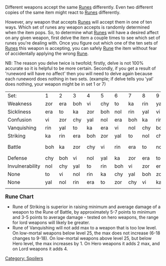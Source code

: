 Different weapons accept the same [Runes](Rune "wikilink") differently.
Even two different copies of the same item might react to
[Runes](Rune "wikilink") differently.

However, any weapon that accepts [Runes](Rune "wikilink") will accept
them in one of ten ways. Which set of runes any weapon accepts is
randomly determined when the item pops. So, to determine what
[Runes](Rune "wikilink") will have a desired affect on any given weapon,
first delve the item a couple times to see which set of runes you're
dealing with. Once you figure out which one of the ten sets of
[Runes](Rune "wikilink") this weapon is accepting, you can safely
[Rune](Rune "wikilink") the item without fear of accidentally applying
the wrong [Rune](Rune "wikilink").

NB: The reason you delve twice is twofold; firstly, delve is not 100%
accurate so it is helpful to be more certain. Secondly, if you get a
result of 'runeword will have no affect' then you will need to delve
again because each runeword does nothing in two sets. (example; if delve
tells you 'yal' does nothing, your weapon might be in set 1 or 7)

|                 |     |     |     |     |     |     |     |     |     |     |                                           |
|-----------------|-----|-----|-----|-----|-----|-----|-----|-----|-----|-----|-------------------------------------------|
| Set:            | 1   | 2   | 3   | 4   | 5   | 6   | 7   | 8   | 9   | 10  | Effect                                    |
| Weakness        | zor | era | boh | vi  | chy | to  | ka  | rin | yal | nol | -5 [dr](Damage_Roll "wikilink")           |
| Sickliness      | era | to  | ka  | zor | boh | nol | rin | yal | vi  | chy | -2 [con](Constitution "wikilink")         |
| Confusion       | vi  | zor | chy | yal | nol | era | boh | ka  | rin | to  | -2 [wis](Wisdom "wikilink")               |
| Vanquishing     | rin | yal | to  | ka  | era | vi  | nol | chy | boh | zor | +min/avg/max                              |
| Striking        | ka  | rin | era | boh | zor | yal | to  | nol | chy | vi  | +min/avg                                  |
| Battle          | boh | ka  | zor | chy | vi  | rin | era | to  | nol | yal | -3 [ac](Armor_Class "wikilink"), +min/avg |
| Defense         | chy | boh | vi  | nol | yal | ka  | zor | era | to  | rin | -5 [ac](Armor_Class "wikilink")           |
| Invulnerability | nol | chy | yal | to  | rin | boh | vi  | zor | era | ka  | -10 [ac](Armor_Class "wikilink")          |
| None            | to  | vi  | nol | rin | ka  | chy | yal | boh | zor | era |                                           |
| None            | yal | nol | rin | era | to  | zor | chy | vi  | ka  | boh |                                           |
|                 |     |     |     |     |     |     |     |     |     |     |                                           |

<big>**Rune Chart**</big>

-   Rune of Striking is superior in raising minimum and average damage
    of a weapon to the Rune of Battle, by approximately 5-7 points to
    minimum and 3-5 points to average damage - tested on hero weapons,
    the range for lord weapons will likely be greater.
-   Rune of Vanquishing will not add max to a weapon that is too low
    level. On low-mortal weapons below level 25, the max does not
    increase (6-18 changes to 9-18). On low-mortal weapons above level
    25, but below Hero level, the max increases by 1. On Hero weapons it
    adds 2 max, and on Lord weapons it adds 4.

[Category: Spoilers](Category:_Spoilers "wikilink")
